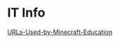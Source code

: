 # IT Info

[URLs-Used-by-Minecraft-Education](https://educommunity.minecraft.net/hc/en-us/articles/4404784181524-URLs-Used-by-Minecraft-Education)
